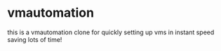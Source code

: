 # vmautomation



this is a vmautomation clone for quickly setting up vms in instant speed saving lots of time!
